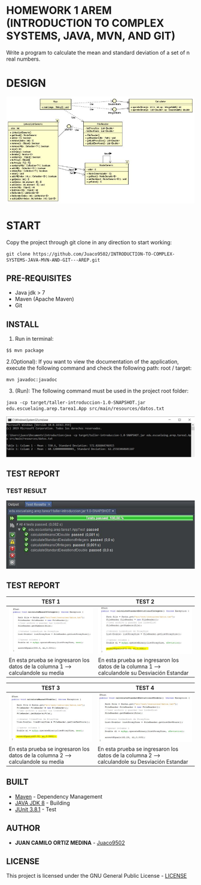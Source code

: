 # HOMEWORK 1 AREM (INTRODUCTION TO COMPLEX SYSTEMS, JAVA, MVN, AND GIT)

Write a program to calculate the mean and standard deviation of a set of n real numbers.


# DESIGN
![Design](img/diagramaDeClases.JPG)

# START

Copy the project through git clone in any direction to start working:
```
git clone https://github.com/Juaco9502/INTRODUCTION-TO-COMPLEX-SYSTEMS-JAVA-MVN-AND-GIT---AREP.git
```

## PRE-REQUISITES

* Java jdk > 7
* Maven (Apache Maven)
* Git

## INSTALL

1. Run in terminal:

```
$$ mvn package
```
2.(Optional):
If you want to view the documentation of the application, execute the following command and check the following path: root / target:

```
mvn javadoc:javadoc
```

3. (Run):
The following command must be used in the project root folder:
  
```
java -cp target/taller-introduccion-1.0-SNAPSHOT.jar edu.escuelaing.arep.tarea1.App src/main/resources/datos.txt
```
![Programa](img/programa.JPG)
  
## TEST REPORT

### TEST RESULT

![TestResult](img/pruebas.JPG)

## TEST REPORT

TEST 1 | TEST 2
------------ | ------------- 
![1](img/prueba1MeansInteger.JPG) | ![2](img/prueba2SDeviationInteger.JPG)
En esta prueba se ingresaron los datos de la columna 1 --> calculandole su media| En esta prueba se ingresaron los datos de la columna 1 --> calculandole su Desviación Estandar

TEST 3 | TEST 4
------------ | ------------- 
![3](img/prueba3MeansDouble.JPG) | ![4](img/prueba4SDeviationDouble.JPG)
En esta prueba se ingresaron los datos de la columna 2 --> calculandole su media| En esta prueba se ingresaron los datos de la columna 2 --> calculandole su Desviación Estandar


## BUILT

* [Maven](https://maven.apache.org/) - Dependency Management
* [JAVA JDK 8](http://www.oracle.com/technetwork/java/javase/overview/index.html) - Building
* [JUnit 3.8.1](https://mvnrepository.com/artifact/junit/junit/3.8.1) - Test


## AUTHOR

* **JUAN CAMILO ORTIZ MEDINA** - [Juaco9502](https://github.com/juaco9502)


## LICENSE

This project is licensed under the GNU General Public License - [LICENSE](LICENSE) 